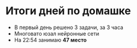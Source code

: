 # Итоги дней по домашке

- В первый день решено 3 задачи, за 3 часа
- Многовато юзал нейронные сети
- На 22:54 занимаю **47 место**
